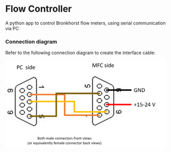 # Flow Controller

A python app to control Bronkhorst flow meters, using serial communication via PC

### Connection diagram
Refer to the following connection diagram to create the interface cable:

![Connection schema](schema.png)

